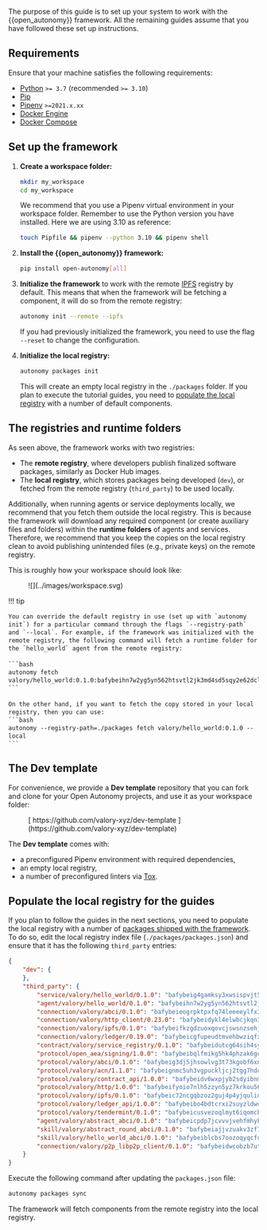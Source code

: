 The purpose of this guide is to set up your system to work with the {{open_autonomy}} framework. All the remaining guides assume that you have followed these set up instructions.

## Requirements

Ensure that your machine satisfies the following requirements:

- [Python](https://www.python.org/) `>= 3.7` (recommended `>= 3.10`)
- [Pip](https://pip.pypa.io/en/stable/installation/)
- [Pipenv](https://pipenv.pypa.io/en/latest/installation/) `>=2021.x.xx`
- [Docker Engine](https://docs.docker.com/engine/install/)
- [Docker Compose](https://docs.docker.com/compose/install/)

## Set up the framework

1. **Create a workspace folder:**

    ```bash
    mkdir my_workspace
    cd my_workspace
    ```

    We recommend that you use a Pipenv virtual environment in your workspace folder. Remember to use the Python version you have installed. Here we are using 3.10 as reference:

    ```bash
    touch Pipfile && pipenv --python 3.10 && pipenv shell
    ```

2. **Install the {{open_autonomy}} framework:**

    ```bash
    pip install open-autonomy[all]
    ```

3. **Initialize the framework** to work with the remote [IPFS](https://ipfs.io) registry by default. This means that when the framework will be fetching a component, it will do so from the remote registry:

    ```bash
    autonomy init --remote --ipfs
    ```

    If you had previously initialized the framework, you need to use the flag `--reset` to change the configuration.

4. **Initialize the local registry:**

    ```bash
    autonomy packages init
    ```

    This will create an empty local registry in the `./packages` folder. If you plan to execute the tutorial guides, you need to [populate the local registry](#populate-the-local-registry-for-the-guides) with a number of default components.

## The registries and runtime folders

As seen above, the framework works with two registries:

* The **remote registry**, where developers publish finalized software packages, similarly as Docker Hub images.
* The **local registry**, which stores packages being developed (`dev`), or fetched from the remote registry (`third_party`) to be used locally.

Additionally, when running agents or service deployments locally, we recommend that you fetch them outside the local registry. This is because the framework will download any required component (or create auxiliary files and folders) within the **runtime folders** of agents and services. Therefore, we recommend that you keep the copies on the local registry clean to avoid publishing unintended files (e.g., private keys) on the remote registry.

This is roughly how your workspace should look like:

<figure markdown>
![](../images/workspace.svg)
</figure>

!!! tip

    You can override the default registry in use (set up with `autonomy init`) for a particular command through the flags `--registry-path` and `--local`. For example, if the framework was initialized with the remote registry, the following command will fetch a runtime folder for the `hello_world` agent from the remote registry:

    ```bash
    autonomy fetch valory/hello_world:0.1.0:bafybeihn7w2yg5yn562htsvtl2jk3md4sd5sqy2e62dcl4psuxeca2x6cu
    ```

    On the other hand, if you want to fetch the copy stored in your local registry, then you can use:
    ```bash
    autonomy --registry-path=./packages fetch valory/hello_world:0.1.0 --local
    ```

## The Dev template

For convenience, we provide a **Dev template** repository that you can fork and clone for your Open Autonomy projects, and use it as your workspace folder:

<figure markdown>
[ https://github.com/valory-xyz/dev-template ](https://github.com/valory-xyz/dev-template)
</figure>

The **Dev template** comes with:

* a preconfigured Pipenv environment with required dependencies,
* an empty local registry,
* a number of preconfigured linters via [Tox](https://tox.wiki/en/latest/).

## Populate the local registry for the guides

If you plan to follow the guides in the next sections, you need to populate the local registry with a number of [packages shipped with the framework](../package_list.md). To do so, edit the local registry index file (`./packages/packages.json`) and ensure that it has the following `third_party` entries:

```json
{
    "dev": {
    },
    "third_party": {
        "service/valory/hello_world/0.1.0": "bafybeig4gamksy3xwsispvjt57a42fcj3fasq5sypzeoljgmmvu2g55xki",
        "agent/valory/hello_world/0.1.0": "bafybeihn7w2yg5yn562htsvtl2jk3md4sd5sqy2e62dcl4psuxeca2x6cu",
        "connection/valory/abci/0.1.0": "bafybeieogrpktpxfq74leeeeylfx33sob2hovhpl5coxlswae6xblzbezy",
        "connection/valory/http_client/0.23.0": "bafybeidykl4elwbcjkqn32wt5h4h7tlpeqovrcq3c5bcplt6nhpznhgczi",
        "connection/valory/ipfs/0.1.0": "bafybeifkzgdzuoxqovcjswsnzsehjh7bjwbska26ufmcrk7hbufk4c4dae",
        "connection/valory/ledger/0.19.0": "bafybeicgfupeudtmvehbwziqfxiz6ztsxr5rxzvalzvsdsspzz73o5fzfi",
        "contract/valory/service_registry/0.1.0": "bafybeidutcg64sih4syvaetggyswynfs4jlswaj63itoh4tqnwqz3ydywi",
        "protocol/open_aea/signing/1.0.0": "bafybeibqlfmikg5hk4phzak6gqzhpkt6akckx7xppbp53mvwt6r73h7tk4",
        "protocol/valory/abci/0.1.0": "bafybeig3dj5jhsowlvg3t73kgobf6xn4nka7rkttakdb2gwsg5bp7rt7q4",
        "protocol/valory/acn/1.1.0": "bafybeignmc5uh3vgpuckljcj2tgg7hdqyytkm6m5b6v6mxtazdcvubibva",
        "protocol/valory/contract_api/1.0.0": "bafybeidv6wxpjyb2sdyibnmmum45et4zcla6tl63bnol6ztyoqvpl4spmy",
        "protocol/valory/http/1.0.0": "bafybeifyoio7nlh5zzyn5yz7krkou56l22to3cwg7gw5v5o3vxwklibhty",
        "protocol/valory/ipfs/0.1.0": "bafybeic72ncgqbzoz2guj4p4yjqulid7mv6yroeh65hxznloamoveeg7hq",
        "protocol/valory/ledger_api/1.0.0": "bafybeibo4bdtcrxi2suyzldwoetjar6pqfzm6vt5xal22ravkkcvdmtksi",
        "protocol/valory/tendermint/0.1.0": "bafybeicusvezoqlmyt6iqomcbwaz3xkhk2qf3d56q5zprmj3xdxfy64k54",
        "agent/valory/abstract_abci/0.1.0": "bafybeicpdp7jcvvvjvehfmhyklbd5l4m7hssun6low6kqan5tql4vczc4q",
        "skill/valory/abstract_round_abci/0.1.0": "bafybeiajjvzuakv3zf7xufeucrq3eom4mr3a6jecq5rawh7hachmhoxcw4",
        "skill/valory/hello_world_abci/0.1.0": "bafybeiblcbs7oozoqyqcfuo2mhlccmaib2yssp6kg5rrjnvkyxut7gn5qe",
        "connection/valory/p2p_libp2p_client/0.1.0": "bafybeidwcobzb7ut3efegoedad7jfckvt2n6prcmd4g7xnkm6hp6aafrva"
    }
}
```

Execute the following command after updating the `packages.json` file:

```bash
autonomy packages sync
```

The framework will fetch components from the remote registry into the local registry.
